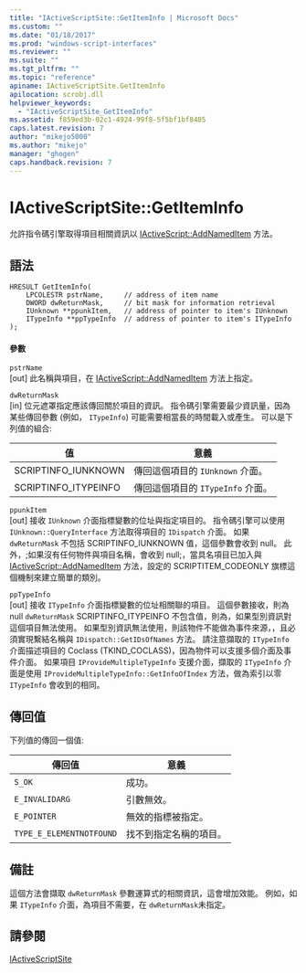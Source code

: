 ```yaml
---
title: "IActiveScriptSite::GetItemInfo | Microsoft Docs"
ms.custom: ""
ms.date: "01/18/2017"
ms.prod: "windows-script-interfaces"
ms.reviewer: ""
ms.suite: ""
ms.tgt_pltfrm: ""
ms.topic: "reference"
apiname: IActiveScriptSite.GetItemInfo
apilocation: scrobj.dll
helpviewer_keywords: 
  - "IActiveScriptSite_GetItemInfo"
ms.assetid: f859ed3b-02c1-4924-99f8-5f5bf1bf8405
caps.latest.revision: 7
author: "mikejo5000"
ms.author: "mikejo"
manager: "ghogen"
caps.handback.revision: 7
---
```

# IActiveScriptSite::GetItemInfo
允許指令碼引擎取得項目相關資訊以 [IActiveScript::AddNamedItem](../../winscript/reference/iactivescript-addnameditem.md) 方法。  
  
## 語法  
  
```  
HRESULT GetItemInfo(  
    LPCOLESTR pstrName,     // address of item name  
    DWORD dwReturnMask,     // bit mask for information retrieval  
    IUnknown **ppunkItem,   // address of pointer to item's IUnknown  
    ITypeInfo **ppTypeInfo  // address of pointer to item's ITypeInfo  
);  
```  
  
#### 參數  
 `pstrName`  
 \[out\] 此名稱與項目，在 [IActiveScript::AddNamedItem](../../winscript/reference/iactivescript-addnameditem.md) 方法上指定。  
  
 `dwReturnMask`  
 \[in\] 位元遮罩指定應該傳回關於項目的資訊。  指令碼引擎需要最少資訊量，因為某些傳回參數 \(例如， `ITypeInfo`\) 可能需要相當長的時間載入或產生。  可以是下列值的組合:  
  
|值|意義|  
|-------|--------|  
|SCRIPTINFO\_IUNKNOWN|傳回這個項目的 `IUnknown` 介面。|  
|SCRIPTINFO\_ITYPEINFO|傳回這個項目的 `ITypeInfo` 介面。|  
  
 `ppunkItem`  
 \[out\] 接收 `IUnknown` 介面指標變數的位址與指定項目的。  指令碼引擎可以使用 `IUnknown::QueryInterface` 方法取得項目的 `IDispatch` 介面。  如果 `dwReturnMask` 不包括 SCRIPTINFO\_IUNKNOWN 值，這個參數會收到 null。  此外，;如果沒有任何物件與項目名稱，會收到 null;，當具名項目已加入與 [IActiveScript::AddNamedItem](../../winscript/reference/iactivescript-addnameditem.md) 方法，設定的 SCRIPTITEM\_CODEONLY 旗標這個機制來建立簡單的類別。  
  
 `ppTypeInfo`  
 \[out\] 接收 `ITypeInfo` 介面指標變數的位址相關聯的項目。  這個參數接收，則為 null `dwReturnMask` SCRIPTINFO\_ITYPEINFO 不包含值，則為，如果型別資訊對這個項目無法使用。  如果型別資訊無法使用，則該物件不能做為事件來源，，且必須實現繫結名稱與 `IDispatch::GetIDsOfNames` 方法。  請注意擷取的 `ITypeInfo` 介面描述項目的 Coclass \(TKIND\_COCLASS\)，因為物件可以支援多個介面及事件介面。  如果項目 `IProvideMultipleTypeInfo` 支援介面，擷取的 `ITypeInfo` 介面是使用 `IProvideMultipleTypeInfo::GetInfoOfIndex` 方法，做為索引以零 `ITypeInfo` 會收到的相同。  
  
## 傳回值  
 下列值的傳回一個值:  
  
|傳回值|意義|  
|---------|--------|  
|`S_OK`|成功。|  
|`E_INVALIDARG`|引數無效。|  
|`E_POINTER`|無效的指標被指定。|  
|`TYPE_E_ELEMENTNOTFOUND`|找不到指定名稱的項目。|  
  
## 備註  
 這個方法會擷取 `dwReturnMask` 參數運算式的相關資訊，這會增加效能。  例如，如果 `ITypeInfo` 介面，為項目不需要，在 `dwReturnMask`未指定。  
  
## 請參閱  
 [IActiveScriptSite](../../winscript/reference/iactivescriptsite.md)